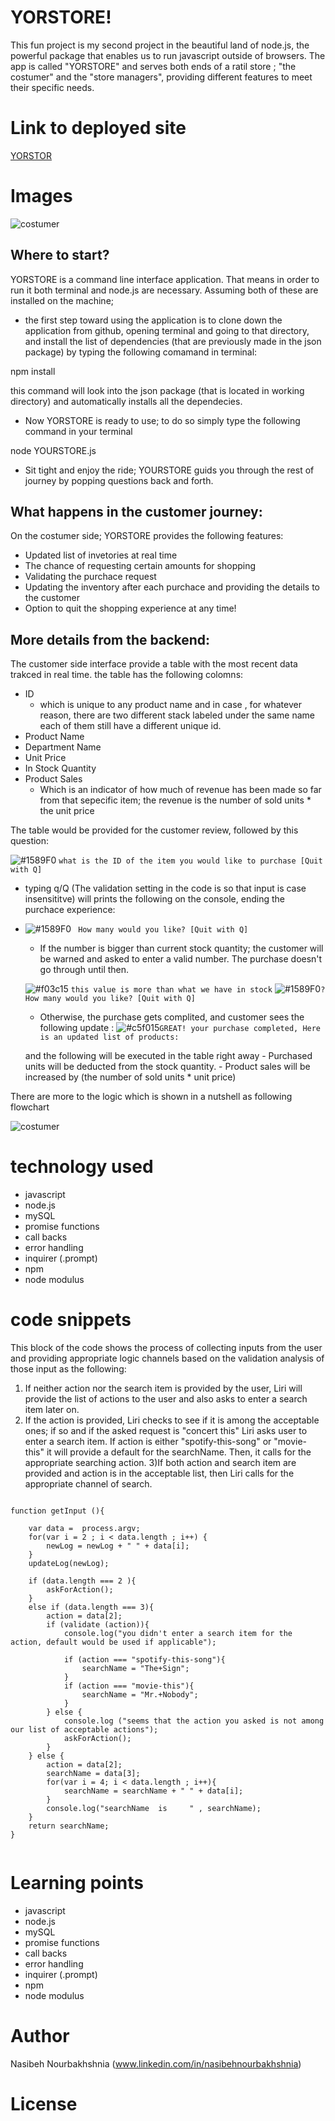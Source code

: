 <!-- Put the name of the project after the # -->
<!-- the # means h1  -->
# YORSTORE!

<!-- Put a description of what the project is -->


This fun project is my second project in the beautiful land of node.js, the powerful package that enables us to run javascript outside of browsers. The app is called "YORSTORE" and serves both ends of a ratil store ; "the costumer" and the "store managers", providing different features to meet their specific needs. 
# Link to deployed site
<!-- make a link to the deployed site --> 
<!-- [What the user will see](the link to the deployed site) -->
[YORSTOR](https://nasibnia.github.io/Bamazon/.)

# Images
<!-- take a picture of the image and add it into the readme  -->
<!-- ![image title](path or link to image) -->

![costumer](images/pic1.png)


## Where to start?

YORSTORE is a command line interface application. That means in order to run it both terminal and node.js are necessary.
Assuming both of these are installed on the machine;
- the first step toward using the application is to clone down the application from github, opening terminal and going to that directory, and install the list of dependencies (that are previously made in the json package) by typing the following comamand in terminal:

npm install 

this command will look into the json package (that is located in working directory) and automatically installs all the dependecies.
- Now YORSTORE is ready to use; to do so simply type the following command in your terminal

node YOURSTORE.js

- Sit tight and enjoy the ride; YOURSTORE guids you through the rest of journey by popping questions back and forth.

## What happens in the customer journey:

On the costumer side; YORSTORE provides the following features:

- Updated list of invetories at real time
- The chance of requesting certain amounts for shopping
- Validating the purchace request
- Updating the inventory after each purchace and providing the details to the customer
- Option to quit the shopping experience at any time!


## More details from the backend:

The customer side interface provide a table with the most recent data trakced in real time. the table has the following colomns:
* ID 
    * which is unique to any product name and in case , for whatever reason, there are two different stack labeled under the same name each of them still have a different unique id.
* Product Name
* Department Name
* Unit Price
* In Stock Quantity
* Product Sales
    * Which is an indicator of how much of revenue has been made so far from that sepecific item; the revenue is  the number of sold units * the unit price

The table would be provided for the customer review, followed by this question:

![#1589F0](https://placehold.it/15/f03c15/000000?text=+) `what is the ID of the item you would like to purchase [Quit with Q]`

- typing q/Q (The validation setting in the code is so that input is case insensititve) will prints the following on the console, ending the purchace experience:

- ![#1589F0](https://placehold.it/15/c5f015/000000?text=+) ` How many would you like? [Quit with Q]`
    - If the number is bigger than current stock quantity; the customer will be warned and asked to enter a valid number. The purchase doesn't go through until then.

    ![#f03c15](https://placehold.it/15/1589F0/000000?text=+) `this value is more than what we have in stock` 
    ![#1589F0](https://placehold.it/15/1589F0/000000?text=+)`? How many would you like? [Quit with Q]`

    - Otherwise, the purchase gets complited, and customer sees the following update :
    ![#c5f015](https://placehold.it/15/1589F0/000000?text=+)`GREAT! your purchase completed, Here is an updated list of products:`

    and the following will be executed in the table right away
        - Purchased units will be deducted from the stock quantity. 
        - Product sales will be increased by (the number of sold units * unit price)

There are more to the logic which is shown in a nutshell as following flowchart


![costumer](images/FlowChart.jpg)


<!-- ![costumer](costumer.gif) -->




# technology used
<!-- make a list of technology used -->
<!-- what you used for this web app, like html css -->

<!-- 
1. First ordered list item
2. Another item
⋅⋅* Unordered sub-list. 
1. Actual numbers don't matter, just that it's a number
⋅⋅1. Ordered sub-list
4. And another item. 
-->
- javascript
- node.js
- mySQL
- promise functions
- call backs
- error handling
- inquirer (.prompt)
- npm
- node modulus




# code snippets
<!-- put snippets of code inside ``` ``` so it will look like code -->
<!-- if you want to put blockquotes use a > -->

This block of the code shows the process of collecting inputs from the user and providing appropriate logic channels based on the validation analysis of those input as the following:

1) If neither action nor the search item is provided by the user, Liri will provide the list of actions to the user and also asks to enter a search item later on.
2) If the action is provided, Liri checks to see if it is among the acceptable ones; if so and if the asked request is  "concert this" Liri asks user to enter a search item. If action is either "spotify-this-song" or "movie-this" it will provide a default for the searchName. Then, it calls for the appropriate searching action.
3)If both action and search item are provided and action is in the acceptable list, then Liri calls for the appropriate channel of search.

```

function getInput (){
    
    var data =  process.argv;
    for(var i = 2 ; i < data.length ; i++) {
        newLog = newLog + " " + data[i];
    } 
    updateLog(newLog);

    if (data.length === 2 ){
        askForAction();
    } 
    else if (data.length === 3){
        action = data[2];
        if (validate (action)){
            console.log("you didn't enter a search item for the action, default would be used if applicable");

            if (action === "spotify-this-song"){
                searchName = "The+Sign";
            }
            if (action === "movie-this"){
                searchName = "Mr.+Nobody";
            }  
        } else {
            console.log ("seems that the action you asked is not among our list of acceptable actions");
            askForAction();
        }    
    } else {
        action = data[2];
        searchName = data[3];
        for(var i = 4; i < data.length ; i++){
            searchName = searchName + " " + data[i];
        }
        console.log("searchName  is     " , searchName);
    }  
    return searchName;
}


```


# Learning points
<!-- Learning points where you would write what you thought was helpful -->
- javascript
- node.js
- mySQL
- promise functions
- call backs
- error handling
- inquirer (.prompt)
- npm
- node modulus




# Author 
<!-- make a link to the deployed site and have your name as the link -->
Nasibeh Nourbakhshnia
(www.linkedin.com/in/nasibehnourbakhshnia)

# License
